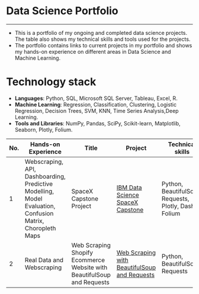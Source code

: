 # Data Science Portfolio

---

- This is a portfolio of my ongoing and completed data science projects. The table also shows my technical skills and tools used for the projects.
- The portfolio contains links to current projects in my portfolio and shows my hands-on experience on different areas in Data Science and Machine Learning.

# Technology stack
- **Languages**: Python, SQL, Microsoft SQL Server, Tableau, Excel, R.
- **Machine Learning**: Regression, Classification, Clustering, Logistic Regression, Decision Trees, SVM, KNN, Time Series Analysis,Deep Learning.
- **Tools and Libraries**: NumPy, Pandas, SciPy, Scikit-learn, Matplotlib, Seaborn, Plotly, Folium.

| No. |    Hands-on Experience |            Title                 |        Project       | Technical skills       |  Completed   |
|---- |   -------------------- |   ------------------------------ |     -------------   |--------------- |  ---------   |
|1    |   Webscraping, API, Dashboarding, Predictive Modelling, Model Evaluation, Confusion Matrix, Choropleth Maps  | SpaceX Capstone Project    | [IBM Data Science SpaceX Capstone](https://github.com/Pradyumn03/IBM-Data-Science-SpaceX-Capstone)           | Python, BeautifulSoup, Requests, Plotly, Dash, Folium |       &#9745; |
|2    |   Real Data and Webscraping  | Web Scraping Shopify Ecommerce Website with BeautifulSoup and Requests    | [Web Scraping with BeautifulSoup and Requests]()           | Python, BeautifulSoup, Requests |       &#9744; |
